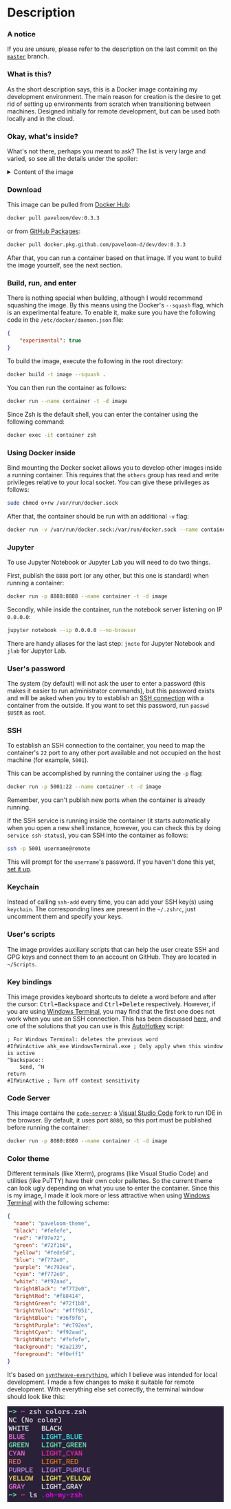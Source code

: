 # Description

### A notice

If you are unsure, please refer to the description on the last commit on the
[`master`](https://github.com/paveloom-d/dev/tree/master) branch.

### What is this?

As the short description says, this is a Docker image containing my development environment.
The main reason for creation is the desire to get rid of setting up environments from
scratch when transitioning between machines. Designed initially for remote development,
but can be used both locally and in the cloud.

### Okay, what's inside?

What's not there, perhaps you meant to ask? The list is very large and varied,
so see all the details under the spoiler:

<details>
<summary>Content of the image</summary>
<ul>
  <li>Base image: Ubuntu (20.04)</li>
  <li>Essential packages:</li>
  <ul>
    <li>apt-utils</li>
    <li>apt-transport-https</li>
    <li>dialog</li>
    <li>dumb-init</li>
    <li>htop</li>
    <li>ca-certificates</li>
    <li>git</li>
    <li>make</li>
    <li>ncdu</li>
    <li>zip</li>
    <li>unzip</li>
    <li>nano</li>
    <li>less</li>
    <li>wget</li>
    <li>curl</li>
    <li>gnupg-agent</li>
    <li><a href="https://github.com/sudo-project/sudo">sudo</a> (1.9.1)</li>
    <li>ssh</li>
    <li>locales</li>
    <li>software-properties-common</li>
  </ul>
  <li>Non-root user set-up</li>
  <li><a href="#keychain">Keychain to manage your SSH keys</a></li>
  <li>X2Go Server and XFCE Desktop Environment</li>
  <li>Midori Web Browser</li>
  <li><a href="#users-scripts">Auxiliary user scripts</a></li>
  <li>Zsh as the default shell:</li>
  <ul>
    <li><a href="https://github.com/ohmyzsh/ohmyzsh">OhMyZsh</a></li>
    <ul>
      <li>Additional plugins:</li>
      <ul>
        <li>
          <a href="https://github.com/zsh-users/zsh-autosuggestions">Zsh-autosuggestions</a>
        </li>
      </ul>
      <li><a href="#color-theme">Theme adjustments</a></li>
    </ul>
  </ul>
  <li>Docker</li>
  <li>Python:</li>
  <ul>
    <li>`python3-dev`</li>
    <li>`python3-pip`</li>
    <li>Packages:</li>
    <ul>
      <li>`wheel`</li>
      <li>`numpy`</li>
      <li>`matplotlib`</li>
    </ul>
  </ul>
  <li>Jupyter:</li>
  <ul>
    <li>`jupyter`</li>
    <li>`jupyterlab`</li>
    <li><a href="#jupyter">Aliases to run a notebook server</a></li>
  </ul>
  <li>Julia (1.5.0):</li>
  <ul>
    <li><a href="https://github.com/JuliaDocs/Documenter.jl">Documenter.jl</a></li>
    <li><a href="https://github.com/fredrikekre/Literate.jl">Literate.jl</a></li>
    <li><a href="https://github.com/timholy/Revise.jl">Revise.jl</a></li>
    <li><a href="https://github.com/JuliaLang/IJulia.jl">IJulia.jl</a></li>
    <li><a href="https://github.com/JuliaPy/PyPlot.jl">PyPlot.jl</a></li>
    <li><a href="https://github.com/JuliaPlots/Plots.jl">Plots.jl</a></li>
  </ul>
  <li>Node.js and npm</li>
  <li>Rclone</li>
  <li>TexLive:</li>
  <ul>
    <li>`dvipng`</li>
    <li>`texlive-latex-extra`</li>
    <li>`texlive-fonts-extra`</li>
    <li>`texlive-lang-cyrillic`</li>
    <li>`cm-super`</li>
  </ul>
  <li><a href="#code-server">code-server</a></li>
</ul>
</details>

### Download

This image can be pulled from [Docker Hub](https://hub.docker.com/r/paveloom/dev):

```bash
docker pull paveloom/dev:0.3.3
```

or from [GitHub Packages](https://github.com/paveloom-d/dev/packages):

```bash
docker pull docker.pkg.github.com/paveloom-d/dev/dev:0.3.3
```

After that, you can run a container based on that image. If you want to build the image
yourself, see the next section.

### Build, run, and enter

There is nothing special when building, although I would recommend squashing the image.
By this means using the Docker's `--squash` flag, which is an experimental feature.
To enable it, make sure you have the following code in the `/etc/docker/daemon.json` file:

```json
{
    "experimental": true
}
```

To build the image, execute the following in the root directory:

```bash
docker build -t image --squash .
```

You can then run the container as follows:

```bash
docker run --name container -t -d image
```

Since Zsh is the default shell, you can enter the container using the following command:

```bash
docker exec -it container zsh
```

### Using Docker inside

Bind mounting the Docker socket allows you to develop other images inside a running
container. This requires that the `others` group has read and write privileges relative
to your local socket. You can give these privileges as follows:

```bash
sudo chmod o+rw /var/run/docker.sock
```

After that, the container should be run with an additional `-v` flag:

```bash
docker run -v /var/run/docker.sock:/var/run/docker.sock --name container -t -d image
```

### Jupyter

To use Jupyter Notebook or Jupyter Lab you will need to do two things.

First, publish the `8888` port (or any other, but this one is standard) when running a
container:

```bash
docker run -p 8888:8888 --name container -t -d image
```

Secondly, while inside the container, run the notebook server listening on IP `0.0.0.0`:

```bash
jupyter notebook --ip 0.0.0.0 --no-browser
```

There are handy aliases for the last step: `jnote` for Jupyter Notebook and `jlab` for
Jupyter Lab.

### User's password

The system (by default) will not ask the user to enter a password (this makes it easier to
run administrator commands), but this password exists and will be asked when you try to
establish an [SSH connection](#ssh) with a container from the outside. If you want to set
this password, run `passwd $USER` as root.

### SSH

To establish an SSH connection to the container, you need to map the container's `22` port
to any other port available and not occupied on the host machine (for example, `5001`).

This can be accomplished by running the container using the `-p` flag:

```bash
docker run -p 5001:22 --name container -t -d image
```

Remember, you can't publish new ports when the container is already running.

If the SSH service is running inside the container (it starts automatically when you
open a new shell instance, however, you can check this by doing `service ssh status`),
you can SSH into the container as follows:

```bash
ssh -p 5001 username@remote
```

This will prompt for the `username`'s password. If you haven't done this yet,
[set it up](#users-password).

### Keychain

Instead of calling `ssh-add` every time, you can add your SSH key(s) using `keychain`.
The corresponding lines are present in the `~/.zshrc`, just uncomment them and specify
your keys.

### User's scripts

The image provides auxiliary scripts that can help the user create SSH and GPG keys and
connect them to an account on GitHub. They are located in `~/Scripts`.

### Key bindings

This image provides keyboard shortcuts to delete a word before and after the cursor:
<kbd>Ctrl+Backspace</kbd> and <kbd>Ctrl+Delete</kbd> respectively. However, if you are
using [Windows Terminal](https://github.com/microsoft/terminal), you may find that the
first one does not work when you use an SSH connection. This has been discussed
[here](https://github.com/microsoft/terminal/issues/755),
and one of the solutions that you can use is this [AutoHotkey](https://www.autohotkey.com/)
script:

```autohotkey
; For Windows Terminal: deletes the previous word
#IfWinActive ahk_exe WindowsTerminal.exe ; Only apply when this window is active
^backspace::
    Send, ^H
return
#IfWinActive ; Turn off context sensitivity
```

### Code Server

This image contains the [`code-server`](https://github.com/cdr/code-server): a
[Visual Studio Code](https://code.visualstudio.com/) fork to run IDE in the browser.
By default, it uses port `8080`, so this port must be published before running the
container:

```bash
docker run -p 8080:8080 --name container -t -d image
```

### Color theme

Different terminals (like Xterm), programs (like Visual Studio Code) and utilities
(like PuTTY) have their own color pallettes. So the current theme can look ugly depending
on what you use to enter the container. Since this is my image, I made it look more or less
attractive when using [Windows Terminal](https://github.com/microsoft/terminal) with the
following scheme:

```json
{
  "name": "paveloom-theme",
  "black": "#fefefe",
  "red": "#f97e72",
  "green": "#72f1b8",
  "yellow": "#fede5d",
  "blue": "#f772e0",
  "purple": "#c792ea",
  "cyan": "#f772e0",
  "white": "#f92aad",
  "brightBlack": "#f772e0",
  "brightRed": "#f88414",
  "brightGreen": "#72f1b8",
  "brightYellow": "#fff951",
  "brightBlue": "#36f9f6",
  "brightPurple": "#c792ea",
  "brightCyan": "#f92aad",
  "brightWhite": "#fefefe",
  "background": "#2a2139",
  "foreground": "#f0eff1"
}
```

It's based on
[`synthwave-everything`](https://atomcorp.github.io/themes/?theme=synthwave-everything),
which I believe was intended for local development. I made a few changes to make it
suitable for remote development. With everything else set correctly, the terminal window
should look like this:

![](https://github.com/paveloom-d/dev/raw/master/.github/pictures/color-theme.png)
